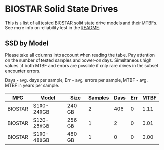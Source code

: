 BIOSTAR Solid State Drives
==========================

This is a list of all tested BIOSTAR solid state drive models and their MTBFs. See
more info on reliability test in the [README](https://github.com/linuxhw/SMART).

SSD by Model
------------

Please take all columns into account when reading the table. Pay attention on the
number of tested samples and power-on days. Simultaneous high values of both MTBF
and errors are possible if only rare drives in the subset encounter errors.

Days - avg. days per sample,
Err  - avg. errors per sample,
MTBF - avg. MTBF in years per sample.

| MFG       | Model              | Size   | Samples | Days  | Err   | MTBF |
|-----------|--------------------|--------|---------|-------|-------|------|
| BIOSTAR   | S100-240GB         | 240 GB | 2       | 406   | 0     | 1.11   |
| BIOSTAR   | S120-256GB         | 256 GB | 1       | 2     | 0     | 0.01   |
| BIOSTAR   | S100-480GB         | 480 GB | 1       | 0     | 0     | 0.00   |
